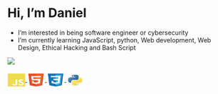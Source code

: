 <h1>Hi, I’m Daniel</h1>

- I’m interested in being software engineer or cybersecurity
- I’m currently learning JavaScript, python, Web development, Web Design, Ethical Hacking and Bash Script

<div align="left">
  <a href="https://github.com/SnowdenGather">
  <img height="180em" src="https://github-readme-stats.vercel.app/api?username=SnowdenGather&show_icons=true&theme=monokai&include_all_commits=true&count_private=true"/>
</div>

 
<div style="display: inline_block"><br>
  <img align="center" alt="Daniel-Js" height="30" width="40" src="https://raw.githubusercontent.com/devicons/devicon/master/icons/javascript/javascript-plain.svg">
  <img align="center" alt="Daniel-HTML" height="30" width="40" src="https://raw.githubusercontent.com/devicons/devicon/master/icons/html5/html5-original.svg">
  <img align="center" alt="Daniel-CSS" height="30" width="40" src="https://raw.githubusercontent.com/devicons/devicon/master/icons/css3/css3-original.svg">
  <img align="center" alt="Daniel-Python" height="30" width="40" src="https://raw.githubusercontent.com/devicons/devicon/master/icons/python/python-original.svg"

        
</div>

